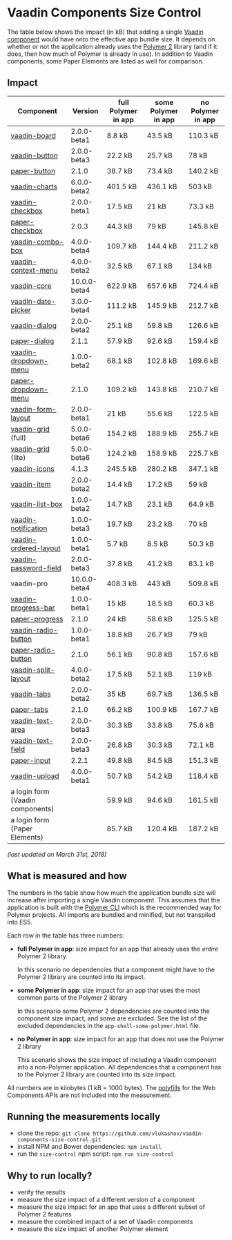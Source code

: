 # Vaadin Components Size Control

The table below shows the impact (in kB) that adding a single [Vaadin component](https://vaadin.com/components) would have onto the effective app bundle size. It depends on whether or not the application already uses the [Polymer 2](https://www.polymer-project.org/) library (and if it does, then how much of Polymer is already in use). In addition to Vaadin components, some Paper Elements are listed as well for comparison.

## Impact

| Component                        | Version      | full Polymer in app | some Polymer in app | no Polymer in app |
| -------------------------------- | ------------ | ------------------- | ------------------- | ----------------- |
| [vaadin-board][09]               | 2.0.0-beta1  | 8.8 kB              | 43.5 kB             | 110.3 kB          |
| [vaadin-button][10]              | 2.0.0-beta3  | 22.2 kB             | 25.7 kB             | 78 kB             |
| [paper-button][01]               | 2.1.0        | 38.7 kB             | 73.4 kB             | 140.2 kB          |
| [vaadin-charts][11]              | 6.0.0-beta2  | 401.5 kB            | 436.1 kB            | 503 kB            |
| [vaadin-checkbox][12]            | 2.0.0-beta1  | 17.5 kB             | 21 kB               | 73.3 kB           |
| [paper-checkbox][02]             | 2.0.3        | 44.3 kB             | 79 kB               | 145.8 kB          |
| [vaadin-combo-box][13]           | 4.0.0-beta4  | 109.7 kB            | 144.4 kB            | 211.2 kB          |
| [vaadin-context-menu][14]        | 4.0.0-beta2  | 32.5 kB             | 67.1 kB             | 134 kB            |
| [vaadin-core][15]                | 10.0.0-beta4 | 622.9 kB            | 657.6 kB            | 724.4 kB          |
| [vaadin-date-picker][16]         | 3.0.0-beta4  | 111.2 kB            | 145.9 kB            | 212.7 kB          |
| [vaadin-dialog][17]              | 2.0.0-beta2  | 25.1 kB             | 59.8 kB             | 126.6 kB          |
| [paper-dialog][03]               | 2.1.1        | 57.9 kB             | 92.6 kB             | 159.4 kB          |
| [vaadin-dropdown-menu][18]       | 1.0.0-beta2  | 68.1 kB             | 102.8 kB            | 169.6 kB          |
| [paper-dropdown-menu][04]        | 2.1.0        | 109.2 kB            | 143.8 kB            | 210.7 kB          |
| [vaadin-form-layout][19]         | 2.0.0-beta1  | 21 kB               | 55.6 kB             | 122.5 kB          |
| [vaadin-grid][20] (full)         | 5.0.0-beta6  | 154.2 kB            | 188.9 kB            | 255.7 kB          |
| [vaadin-grid][20] (lite)         | 5.0.0-beta6  | 124.2 kB            | 158.9 kB            | 225.7 kB          |
| [vaadin-icons][21]               | 4.1.3        | 245.5 kB            | 280.2 kB            | 347.1 kB          |
| [vaadin-item][22]                | 2.0.0-beta2  | 14.4 kB             | 17.2 kB             | 59 kB             |
| [vaadin-list-box][23]            | 1.0.0-beta2  | 14.7 kB             | 23.1 kB             | 64.9 kB           |
| [vaadin-notification][24]        | 1.0.0-beta3  | 19.7 kB             | 23.2 kB             | 70 kB             |
| [vaadin-ordered-layout][25]      | 1.0.0-beta1  | 5.7 kB              | 8.5 kB              | 50.3 kB           |
| [vaadin-password-field][26]      | 2.0.0-beta3  | 37.8 kB             | 41.2 kB             | 83.1 kB           |
| vaadin-pro                       | 10.0.0-beta4 | 408.3 kB            | 443 kB              | 509.8 kB          |
| [vaadin-progress-bar][28]        | 1.0.0-beta1  | 15 kB               | 18.5 kB             | 60.3 kB           |
| [paper-progress][06]             | 2.1.0        | 24 kB               | 58.6 kB             | 125.5 kB          |
| [vaadin-radio-button][29]        | 1.0.0-beta1  | 18.8 kB             | 26.7 kB             | 79 kB             |
| [paper-radio-button][07]         | 2.1.0        | 56.1 kB             | 90.8 kB             | 157.6 kB          |
| [vaadin-split-layout][30]        | 4.0.0-beta2  | 17.5 kB             | 52.1 kB             | 119 kB            |
| [vaadin-tabs][31]                | 2.0.0-beta2  | 35 kB               | 69.7 kB             | 136.5 kB          |
| [paper-tabs][08]                 | 2.1.0        | 66.2 kB             | 100.9 kB            | 167.7 kB          |
| [vaadin-text-area][32]           | 2.0.0-beta3  | 30.3 kB             | 33.8 kB             | 75.6 kB           |
| [vaadin-text-field][33]          | 2.0.0-beta3  | 26.8 kB             | 30.3 kB             | 72.1 kB           |
| [paper-input][05]                | 2.2.1        | 49.8 kB             | 84.5 kB             | 151.3 kB          |
| [vaadin-upload][34]              | 4.0.0-beta1  | 50.7 kB             | 54.2 kB             | 118.4 kB          |
| a login form (Vaadin components) |              | 59.9 kB             | 94.6 kB             | 161.5 kB          |
| a login form (Paper Elements)    |              | 85.7 kB             | 120.4 kB            | 187.2 kB          |

[01]: https://github.com/PolymerElements/paper-button.git "see the <paper-button> repo on GitHub"
[02]: https://github.com/PolymerElements/paper-checkbox.git "see the <paper-checkbox> repo on GitHub"
[03]: https://github.com/PolymerElements/paper-dialog.git "see the <paper-dialog> repo on GitHub"
[04]: https://github.com/PolymerElements/paper-dropdown-menu.git "see the <paper-dropdown-menu> repo on GitHub"
[05]: https://github.com/PolymerElements/paper-input.git "see the <paper-input> repo on GitHub"
[06]: https://github.com/PolymerElements/paper-progress.git "see the <paper-progress> repo on GitHub"
[07]: https://github.com/PolymerElements/paper-radio-button.git "see the <paper-radio-button> repo on GitHub"
[08]: https://github.com/PolymerElements/paper-tabs.git "see the <paper-tabs> repo on GitHub"
[09]: https://github.com/vaadin/vaadin-board.git "see the <vaadin-board> repo on GitHub"
[10]: https://github.com/vaadin/vaadin-button.git "see the <vaadin-button> repo on GitHub"
[11]: https://github.com/vaadin/vaadin-charts.git "see the <vaadin-charts> repo on GitHub"
[12]: https://github.com/vaadin/vaadin-checkbox.git "see the <vaadin-checkbox> repo on GitHub"
[13]: https://github.com/vaadin/vaadin-combo-box.git "see the <vaadin-combo-box> repo on GitHub"
[14]: https://github.com/vaadin/vaadin-context-menu.git "see the <vaadin-context-menu> repo on GitHub"
[15]: https://github.com/vaadin/vaadin-core.git "see the <vaadin-core> repo on GitHub"
[16]: https://github.com/vaadin/vaadin-date-picker.git "see the <vaadin-date-picker> repo on GitHub"
[17]: https://github.com/vaadin/vaadin-dialog.git "see the <vaadin-dialog> repo on GitHub"
[18]: https://github.com/vaadin/vaadin-dropdown-menu.git "see the <vaadin-dropdown-menu> repo on GitHub"
[19]: https://github.com/vaadin/vaadin-form-layout.git "see the <vaadin-form-layout> repo on GitHub"
[20]: https://github.com/vaadin/vaadin-grid.git "see the <vaadin-grid> repo on GitHub"
[21]: https://github.com/vaadin/vaadin-icons.git "see the <vaadin-icons> repo on GitHub"
[22]: https://github.com/vaadin/vaadin-item.git "see the <vaadin-item> repo on GitHub"
[23]: https://github.com/vaadin/vaadin-list-box.git "see the <vaadin-list-box> repo on GitHub"
[24]: https://github.com/vaadin/vaadin-notification.git "see the <vaadin-notification> repo on GitHub"
[25]: https://github.com/vaadin/vaadin-ordered-layout.git "see the <vaadin-ordered-layout> repo on GitHub"
[26]: https://github.com/vaadin/vaadin-text-field.git "see the <vaadin-password-field> repo on GitHub"
[28]: https://github.com/vaadin/vaadin-progress-bar.git "see the <vaadin-progress-bar> repo on GitHub"
[29]: https://github.com/vaadin/vaadin-radio-button.git "see the <vaadin-radio-button> repo on GitHub"
[30]: https://github.com/vaadin/vaadin-split-layout.git "see the <vaadin-split-layout> repo on GitHub"
[31]: https://github.com/vaadin/vaadin-tabs.git "see the <vaadin-tabs> repo on GitHub"
[32]: https://github.com/vaadin/vaadin-text-field.git "see the <vaadin-text-area> repo on GitHub"
[33]: https://github.com/vaadin/vaadin-text-field.git "see the <vaadin-text-field> repo on GitHub"
[34]: https://github.com/vaadin/vaadin-upload.git "see the <vaadin-upload> repo on GitHub"

_(last updated on March 31st, 2018)_

## What is measured and how

The numbers in the table show how much the application bundle size will increase after importing a single Vaadin component. This assumes that the application is built with the [Polymer CLI](https://www.polymer-project.org/2.0/docs/tools/polymer-cli) which is the recommended way for Polymer projects. All imports are bundled and minified, but not transpiled into ES5.

Each row in the table has three numbers:

* **full Polymer in app**: size impact for an app that already uses the _entire_ Polymer 2 library

  In this scenario no dependencies that a component might have to the Polymer 2 library are counted into its impact.

* **some Polymer in app**: size impact for an app that uses the most common parts of the Polymer 2 library

  In this scenario some Polymer 2 dependencies are counted into the component size impact, and some are excluded. See the list of the excluded dependencies in the `app-shell-some-polymer.html` file.

* **no Polymer in app**: size impact for an app that does not use the Polymer 2 library

  This scenario shows the size impact of including a Vaadin component into a non-Polymer application. All dependencies that a component has to the Polymer 2 library are counted into its size impact.

All numbers are in kilobytes (1 kB = 1000 bytes). The [polyfills](https://github.com/webcomponents/webcomponentsjs) for the Web Components APIs are not included into the measurement.

## Running the measurements locally

* clone the repo: `git clone https://github.com/vlukashov/vaadin-components-size-control.git`
* install NPM and Bower dependencies: `npm install`
* run the `size-control` npm script: `npm run size-control`

## Why to run locally?

* verify the results
* measure the size impact of a different version of a component
* measure the size impact for an app that uses a different subset of Polymer 2 features
* measure the combined impact of a set of Vaadin components
* measure the size impact of another Polymer element
